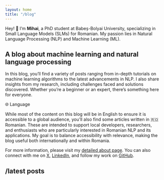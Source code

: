 ```yaml
---
layout: home
title: "/blog"
---
```

Hey! 👋 I’m **Mihai**, a PhD student at Babeș-Bolyai University, specializing in Small Language Models (SLMs) for Romanian. My passion lies in Natural Language Processing (NLP) and Machine Learning (ML).

## A blog about machine learning and natural language processing

In this blog, you’ll find a variety of posts ranging from in-depth tutorials on machine learning algorithms to the latest advancements in NLP. I also share insights from my research, including challenges faced and solutions discovered. Whether you’re a beginner or an expert, there’s something here for everyone.

🌐 Language

While most of the content on this blog will be in English to ensure it is accessible to a global audience, you’ll also find some articles written in 🇷🇴 Romanian. These are intended to support local developers, researchers, and enthusiasts who are particularly interested in Romanian NLP and its applications. My goal is to balance accessibility with relevance, making the blog useful both internationally and within Romania.

For more information, please visit my [detailed about page](/about). You can also connect with me on [X](https://x.com/mihainadas), [LinkedIn](https://www.linkedin.com), and follow my work on [GitHub](https://github.com).

## /latest posts